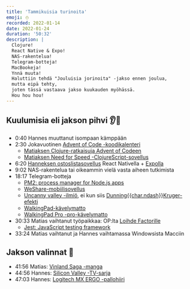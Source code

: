 ```yaml
---
title: 'Tammikuisia turinoita'
emoji: ⛄️
recorded: 2022-01-14
date: 2022-01-24
duration: '50:32'
description: |
  Clojure!
  React Native & Expo!
  NAS-rakentelua!
  Telegram-botteja!
  MacBookeja!
  Ynnä muuta!
  Haluttiin tehdä "Jouluisia jorinoita" -jakso ennen joulua,
  mutta eipä tehty,
  joten tässä vastaava jakso kuukauden myöhässä.
  Hou hou hou!
---
```


## Kuulumisia eli jakson pihvi 👂🥩

- 0:40 Hannes muuttanut isompaan kämppään
- 2:30 Jokavuotinen [Advent of Code -koodikalenteri][advent-of-code]
  - [Matiaksen Clojure-ratkaisuja Advent of Codeen][advent-of-clojure]
  - [Matiaksen Need for Speed -ClojureScript-sovellus][need-for-speed]
- 6:20 [Hanneksen ostoslistasovellus][mysli] React Nativella + [Expolla][expo]
- 9:02 NAS-rakentelua tai oikeammin vielä vasta aiheen tutkimista
- 18:17 Telegram-botteja
  - [PM2: process manager for Node.js apps][pm2]
  - [WeShare-mobiilisovellus][weshare]
  - [Uncanny valley -ilmiö][uncanny-valley],
    ei kun siis [Dunning{{char.ndash}}Kruger-efekti][dunning-kruger]
  - [WalkingPad-kävelymatto][walkingpad]
  - [WalkingPad Pro -pro-kävelymatto][walkingpad-pro]
- 30:33 Matias vaihtanut työpaikkaa: OP:lta [Loihde Factorille][loihde]
  - [Jest: JavaScript testing framework][jest]
- 33:24 Matias vaihtanut ja Hannes vaihtamassa Windowsista Macciin

## Jakson valinnat 🍱

- 41:56 Matias: [Vinland Saga -manga][vinland-saga]
- 44:56 Hannes: [Silicon Valley -TV-sarja][silicon-valley]
- 47:03 Hannes: [Logitech MX ERGO -pallohiiri][mx-ergo]

[advent-of-clojure]: https://github.com/mtsknn/advent-of-clojure
[advent-of-code]: https://adventofcode.com/
[dunning-kruger]: https://www.google.com/search?q=dunning-kruger+effect&tbm=isch
[expo]: https://expo.dev/
[jest]: https://jestjs.io/
[loihde]: https://loihdefactor.com/
[mx-ergo]: https://www.logitech.com/fi-fi/products/mice/mx-ergo-wireless-trackball-mouse.910-005179.html
[mysli]: https://github.com/Steellow/mysli
[need-for-speed]: https://github.com/mtsknn/need-for-speed
[pm2]: https://github.com/Unitech/pm2
[silicon-valley]: https://www.imdb.com/title/tt2575988/
[uncanny-valley]: https://fi.wikipedia.org/wiki/Outo_laakso
[vinland-saga]: https://www.mangaupdates.com/series.html?id=1568
[walkingpad-pro]: https://www.gymstick.fi/walkingpad-pro.html
[walkingpad]: https://www.gymstick.fi/walkingpad.html
[weshare]: https://www.mobilepay.fi/kayttajille/weshare
